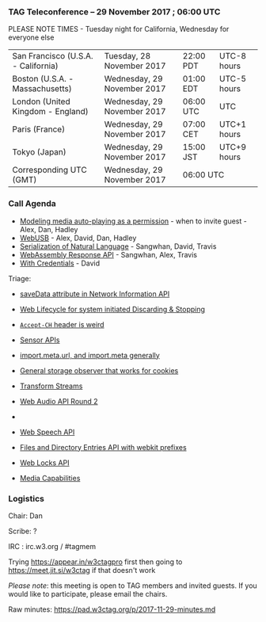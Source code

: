 ### TAG Teleconference – 29 November 2017 ; 06:00 UTC

PLEASE NOTE TIMES - Tuesday night for California, Wednesday for everyone else

<table>
<tr><td> San Francisco (U.S.A. - California) <td> Tuesday, 28 November 2017 <td> 22:00 PDT <td> UTC-8 hours
<tr><td> Boston (U.S.A. - Massachusetts) <td> Wednesday, 29 November 2017 <td> 01:00 EDT <td> UTC-5 hours
<tr><td> London (United Kingdom - England) <td> Wednesday, 29 November 2017 <td> 06:00 UTC <td> UTC
<tr><td> Paris (France) <td> Wednesday, 29 November 2017 <td> 07:00 CET <td> UTC+1 hours
<tr><td> Tokyo (Japan) <td> Wednesday, 29 November 2017 <td> 15:00 JST <td> UTC+9 hours
<tr><td> Corresponding UTC (GMT) <td> Wednesday, 29 November 2017 <td colspan=2> 06:00 UTC
</table>

### Call Agenda

* [Modeling media auto-playing as a permission](https://github.com/w3ctag/design-reviews/issues/203) - when to invite guest - Alex, Dan, Hadley
* [WebUSB](https://github.com/w3ctag/design-reviews/issues/108) - Alex, David, Dan, Hadley
* [Serialization of Natural Language](https://github.com/w3ctag/design-reviews/issues/178) - Sangwhan, David, Travis
* [WebAssembly Response API](https://github.com/w3ctag/design-reviews/issues/167) - Sangwhan, Alex, Travis
* [With Credentials](https://github.com/w3ctag/design-reviews/issues/76) - David

Triage:
* [saveData attribute in Network Information API](https://github.com/w3ctag/design-reviews/issues/204)
* [Web Lifecycle for system initiated Discarding & Stopping ](https://github.com/w3ctag/design-reviews/issues/205)
* [`Accept-CH` header is weird](https://github.com/w3ctag/design-reviews/issues/206)
* [Sensor APIs ](https://github.com/w3ctag/design-reviews/issues/207)
* [import.meta.url, and import.meta generally ](https://github.com/w3ctag/design-reviews/issues/208)

* [General storage observer that works for cookies](https://github.com/w3ctag/design-reviews/issues/210) 
* [Transform Streams](https://github.com/w3ctag/design-reviews/issues/211) 
* [Web Audio API Round 2](https://github.com/w3ctag/design-reviews/issues/212) 
* [<link rel="modulepreload">](https://github.com/w3ctag/design-reviews/issues/213) 
* [Web Speech API](https://github.com/w3ctag/design-reviews/issues/214) 
* [Files and Directory Entries API with webkit prefixes](https://github.com/w3ctag/design-reviews/issues/215) 
* [Web Locks API](https://github.com/w3ctag/design-reviews/issues/217) 
* [Media Capabilities](https://github.com/w3ctag/design-reviews/issues/218) 

### Logistics

Chair: Dan

Scribe: ?

IRC : irc.w3.org / #tagmem

Trying https://appear.in/w3ctagpro first then going to https://meet.jit.si/w3ctag if that doesn't work

*Please note*: this meeting is open to TAG members and invited guests. If you would like to participate, please email the chairs.

Raw minutes: https://pad.w3ctag.org/p/2017-11-29-minutes.md
